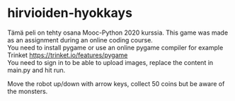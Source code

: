 ﻿# hirvioiden-hyokkays

Tämä peli on tehty osana Mooc-Python 2020 kurssia. 
This game was made as an assignment during an online coding course.  
You need to install pygame or use an online pygame compiler for example Trinket https://trinket.io/features/pygame  
You need to sign in to be able to upload images, replace the content in main.py and hit run.  
  
Move the robot up/down with arrow keys, collect 50 coins but be aware of the monsters.
